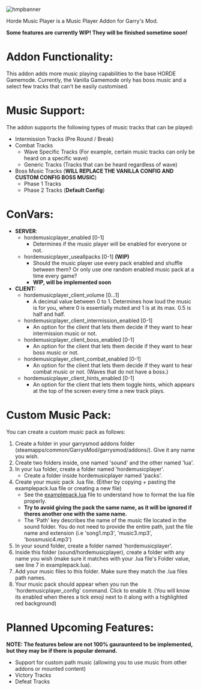![hmpbanner](https://github.com/user-attachments/assets/b98dfe7b-6f36-4f6e-ad7f-b9745af5fd7b)

Horde Music Player is a Music Player Addon for Garry's Mod.

**Some features are currently WIP! They will be finished sometime soon!**

# Addon Functionality:

This addon adds more music playing capabilities to the base HORDE Gamemode. Currently, the Vanilla Gamemode only has boss music and a select few tracks that can't be easily customised. 

# Music Support:

The addon supports the following types of music tracks that can be played:

- Intermission Tracks (Pre Round / Break)
- Combat Tracks
  - Wave Specific Tracks (For example, certain music tracks can only be heard on a specific wave)
  - Generic Tracks (Tracks that can be heard regardless of wave)
- Boss Music Tracks (**WILL REPLACE THE VANILLA CONFIG AND CUSTOM CONFIG BOSS MUSIC**)
  - Phase 1 Tracks
  - Phase 2 Tracks (**Default Config**)

# ConVars:

- **SERVER**:
  - hordemusicplayer_enabled [0-1]
    - Determines if the music player will be enabled for everyone or not.
  - hordemusicplayer_useallpacks [0-1] **(WIP)**
    - Should the music player use every pack enabled and shuffle between them? Or only use one random enabled music pack at a time every game?
    - **WIP, will be implemented soon**
- **CLIENT:**
  - hordemusicplayer_client_volume [0...1]
    - A decimal value between 0 to 1. Determines how loud the music is for you, where 0 is essentially muted and 1 is at its max. 0.5 is half and half.
  - hordemusicplayer_client_intermission_enabled [0-1]
    - An option for the client that lets them decide if they want to hear intermission music or not.
  - hordemusicplayer_client_boss_enabled [0-1]
    - An option for the client that lets them decide if they want to hear boss music or not.
  - hordemusicplayer_client_combat_enabled [0-1]
    - An option for the client that lets them decide if they want to hear combat music or not. (Waves that do not have a boss.)
  - hordemusicplayer_client_hints_enabled [0-1]
    - An option for the client that lets them toggle hints, which appears at the top of the screen every time a new track plays.
 
# Custom Music Pack:

You can create a custom music pack as follows:
1. Create a folder in your garrysmod addons folder (steamapps/common/GarrysMod/garrysmod/addons/). Give it any name you wish.
2. Create two folders inside, one named 'sound' and the other named 'lua'.
3. In your lua folder, create a folder named 'hordemusicplayer'.
     - Create a folder inside hordemusicplayer named 'packs'.
4. Create your music pack .lua file. (Either by copying + pasting the examplepack.lua file or creating a new file)
   - See the [examplepack.lua](https://github.com/lmao5677/hordemusicplayer/blob/main/lua/hordemusicplayer/packs/examplepack.lua) file to understand how to format the lua file properly.
   - **Try to avoid giving the pack the same name, as it will be ignored if theres another one with the same name.**
   - The 'Path' key describes the name of the music file located in the sound folder. You do not need to provide the entire path, just the file name and extension (i.e 'song1.mp3', 'music3.mp3', 'bossmusic4.mp3')
5. In your sound folder, create a folder named 'hordemusicplayer'.
6. Inside this folder (sound/hordemusicplayer), create a folder with any name you wish (make sure it matches with your .lua file's Folder value, see line 7 in examplepack.lua).
7. Add your music files to this folder. Make sure they match the .lua files path names.
8. Your music pack should appear when you run the 'hordemusicplayer_config' command. Click to enable it. (You will know its enabled when theres a tick emoji next to it along with a highlighted red background)
  
# Planned Upcoming Features:

**NOTE: The features below are not 100% gauraunteed to be implemented, but they may be if there is popular demand.**

- Support for custom path music (allowing you to use music from other addons or mounted content)
- Victory Tracks
- Defeat Tracks
